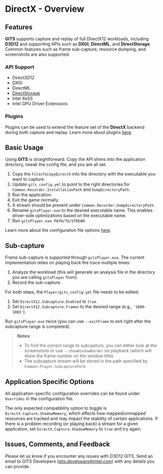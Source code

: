 # DirectX - Overview

## Features

**GITS** supports capture and replay of full DirectX12 workloads, including **D3D12** and supporting APIs such as **DXGI**, **DirectML**, and **DirectStorage**. Common features such as frame sub-capture, resource dumping, and screenshots are also supported.

### API Support

- Direct3D12
- DXGI
- DirectML
- [DirectStorage](DirectStorage.md)
- Intel XeSS
- Intel GPU Driver Extensions

### Plugins

Plugins can be used to extend the feature set of the **DirectX** backend during both capture and replay. Learn more about plugins [here](Plugins.md).

## Basic Usage

Using **GITS** is straightforward. Copy the API shims into the application directory, tweak the config file, and you are all set.

1. Copy the `FilesToCopyDirectX` into the directory with the executable you want to capture.
2. Update `gits_config.yml` to point to the right directories for `Common.Recorder.InstallationPath` and `DumpDirectoryPath`.
3. Run the application.
4. Exit the game normally.
5. A stream should be present under `Common.Recorder.DumpDirectoryPath`.
6. Rename `gitsPlayer.exe` to the desired executable name. This enables driver-side optimizations based on the executable name.
7. Run `gitsPlayer.exe PATH/TO/STREAM`.

Learn more about the configuration file options [here](../configuration/DirectX.md).

## Sub-capture

Frame sub-capture is supported through `gitsPlayer.exe`. The current implementation relies on playing back the trace multiple times:

1. Analyze the workload (this will generate an analysis file in the directory you are calling `gitsPlayer` from).
2. Record the sub-capture.

For both steps, the `Player/gits_config.yml` file needs to be edited:

1. Set `DirectX12.Subcapture.Enabled` to `true`.
2. Set `DirectX12.Subcapture.Frames` to the desired range (e.g., `'1800-1803'`).

Run `gitsPlayer.exe` twice (you can use `--exitFrame` to exit right after the subcapture range is completed).

> **Notes**:
> - To find the correct range to subcapture, you can either look at the screenshots or use `--showWindowBorder` on playback (which will show the frame number on the window title).
> - The subcapture stream will be stored in the path specified by `Common.Player.SubcapturePath`.

## Application Specific Options

All application-specific configuration overrides can be found under `Overrides` in the configuration file.

The only expected compatibility option to toggle is `DirectX.Capture.ShadowMemory`, which affects how mapped/unmapped resources are tracked and may impact the stability of certain applications. If there is a problem recording (or playing back) a stream for a given application, set `DirectX.Capture.ShadowMemory` to `true` and try again.

## Issues, Comments, and Feedback

Please let us know if you encounter any issues with D3D12 GITS. Send an email to GITS Developers (<gits.developers@intel.com>) with any details you can provide.